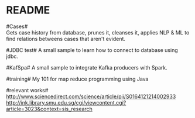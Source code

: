 # README #

#Cases#  
Gets case history from database, prunes it, cleanses it, applies NLP & ML to find relations betweens cases that aren't evident.

#JDBC test# 
A small sample to learn how to connect to database using jdbc. 

#KafSpa# 
A small sample to integrate Kafka producers with Spark.

#training#
My 101 for map reduce programming using Java

#relevant works#
http://www.sciencedirect.com/science/article/pii/S0164121214002933
http://ink.library.smu.edu.sg/cgi/viewcontent.cgi?article=3023&context=sis_research
